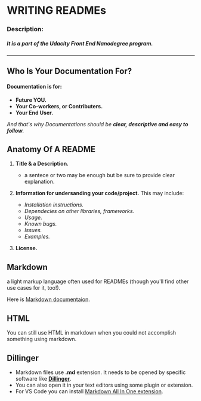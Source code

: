 # **WRITING READMEs**

### Description:
##### It is a part of the _Udacity Front End Nanodegree program_.

---------------------------------------------------------------------------------------------------------------------



 ## **Who Is Your Documentation For?**

#### Documentation is for:
- **Future YOU.**
- **Your Co-workers, or Contributers.**
- **Your End User.**

_And that's why Documentations should be **clear, descriptive and easy to follow**._


## **Anatomy Of A README**

1. **Title & a Description.**
   - a sentece or two may be enough but be sure to provide clear explanation.
   
2. **Information for undersanding your code/project.**
   This may include:
   - _Installation instructions._
   - _Dependecies on other libraries, frameworks._
   - _Usage._
   - _Known bugs._
   - _Issues._
   - _Examples._
   
3. **License.**  


## **Markdown**

 a light markup language often used for READMEs (though you'll find other use cases for it, too!). 
 
 Here is [Markdown documentaion](https://help.github.com/articles/getting-started-with-writing-and-formatting-on-github/).

## **HTML**

You can still use HTML in markdown when you could not accomplish something using markdown.

## **Dillinger**

- Markdown files use **.md** extension. It needs to be opened by specific software like [**Dillinger**](https://dillinger.io/).
- You can also open it in your text editors using some plugin or extension.
- For VS Code you can install [Markdown All In One extension](https://marketplace.visualstudio.com/items?itemName=yzhang.markdown-all-in-one).

